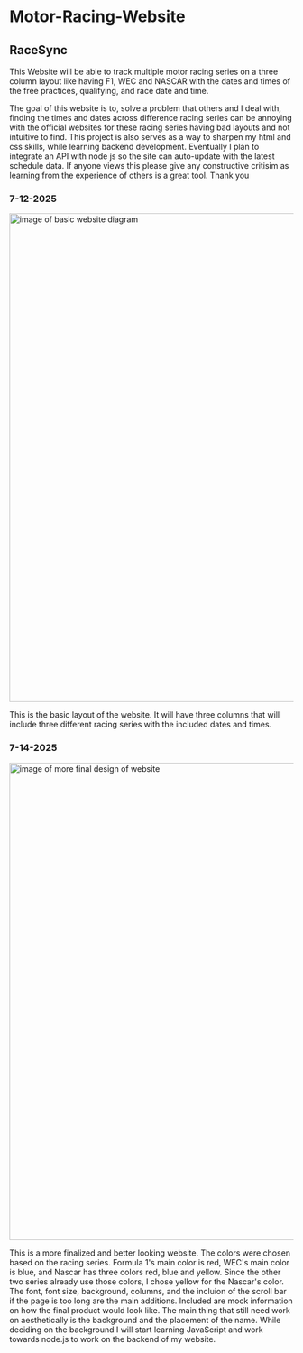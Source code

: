 <h1>Motor-Racing-Website</h1>
<h2>RaceSync</h2>

This Website will be able to track multiple motor racing series on a three column layout like having F1, WEC and NASCAR with the dates and times of the free practices, qualifying, and race date and time. 

The goal of this website is to, solve a problem that others and I deal with, finding the times and dates across difference racing series can be annoying with the official websites for these racing series having bad layouts and not intuitive to find. This project is also serves as a way to sharpen my html and css skills, while learning backend development. Eventually I plan to integrate an API with node js so the site can auto-update with the latest schedule data. If anyone views this please give any constructive critisim as learning from the experience of others is a great tool. Thank you

<h3>7-12-2025</h3>
<img width="1889" height="866" alt="image of basic website diagram" src="https://github.com/user-attachments/assets/a364fec5-8973-49aa-baf7-3e9b94628f32" />

This is the basic layout of the website. It will have three columns that will include three different racing series with the included dates and times.

<h3>7-14-2025</h3>
<img width="1114" height="846" alt="image of more final design of website" src="https://github.com/user-attachments/assets/6734620b-07dc-4761-bd96-8714b5a967cb" />

This is a more finalized and better looking website. The colors were chosen based on the racing series. Formula 1's main color is red, WEC's main color is blue, and Nascar has three colors red, blue and yellow. Since the other two series already use those colors, I chose yellow for the Nascar's color. The font, font size, background, columns, and the incluion of the scroll bar if the page is too long are the main additions. Included are mock information on how the final product would look like. The main thing that still need work on aesthetically is the background and the placement of the name. While deciding on the background I will start learning JavaScript and work towards node.js to work on the backend of my website. 



